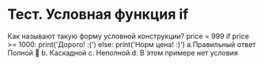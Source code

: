 # Тест. Условная функция if
Как называют такую форму условной конструкции?
price = 999
if price >= 1000:
  print('Дорого! :(')
else:
  print('Норм цена! :)')
a.Правильный ответ
Полной

b.
Каскадной
c.
Неполной
d.
В этом примере нет условия

